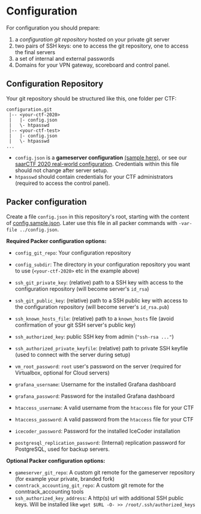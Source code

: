 Configuration
=============

For configuration you should prepare:
1. a *configuration git repository* hosted on your private git server
2. two pairs of SSH keys: one to access the git repository, one to access the final servers
3. a set of internal and external passwords
4. Domains for your VPN gateway, scoreboard and control panel. 


## Configuration Repository
Your git repository should be structured like this, one folder per CTF:
```
configuration.git
 |-- <your-ctf-2020>
 |   |- config.json
 |   \- htpasswd
 |-- <your-ctf-test>
 |   |- config.json
 |   \- htpasswd
...
```
- `config.json` is a **gameserver configuration** [(sample here)](https://github.com/MarkusBauer/saarctf-gameserver/blob/master/config.sample.json), or see our [saarCTF 2020 real-world configuration](./gameserver-config-sample.json).
  Credentials within this file should not change after server setup.
- `htpasswd` should contain credentials for your CTF administrators (required to access the control panel).


## Packer configuration
Create a file `config.json` in this repository's root, starting with the content of [config.sample.json](config.sample.json). 
Later use this file in all packer commands with `-var-file ../config.json`. 

**Required Packer configuration options:**
- `config_git_repo`: Your configuration repository
- `config_subdir`: The directory in your configuration repository you want to use (`<your-ctf-2020>` etc in the example above)
- `ssh_git_private_key`: (relative) path to a SSH key with access to the configuration repository (will become server's `id_rsa`)
- `ssh_git_public_key`: (relative) path to a SSH public key with access to the configuration repository (will become server's `id_rsa.pub`)
- `ssh_known_hosts_file`: (relative) path to a `known_hosts` file (avoid confirmation of your git SSH server's public key)

- `ssh_authorized_key`: public SSH key from admin (`"ssh-rsa ..."`)
- `ssh_authorized_private_keyfile`: (relative) path to private SSH keyfile (used to connect with the server during setup)
- `vm_root_password`: `root` user's password on the server (required for Virtualbox, optional for Cloud servers)

- `grafana_username`: Username for the installed Grafana dashboard
- `grafana_password`: Password for the installed Grafana dashboard
- `htaccess_username`: A valid username from the `htaccess` file for your CTF 
- `htaccess_password`: A valid password from the `htaccess` file for your CTF
- `icecoder_password`: Password for the installed IceCoder installation
- `postgresql_replication_password`: (Internal) replication password for PostgreSQL, used for backup servers. 


**Optional Packer configuration options:**
- `gameserver_git_repo`: A custom git remote for the gameserver repository (for example your private, branded fork)
- `conntrack_accounting_git_repo`: A custom git remote for the conntrack_accounting tools
- `ssh_authorized_key_address`: A http(s) url with additional SSH public keys. Will be installed like `wget $URL -O- >> /root/.ssh/authorized_keys`
